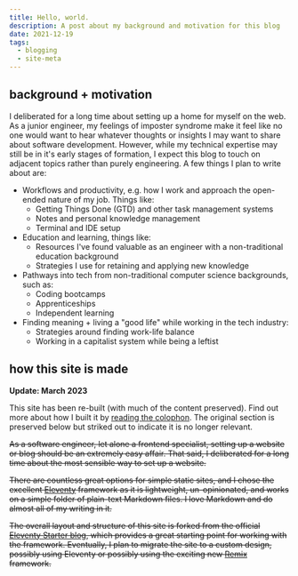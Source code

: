 ```yaml
---
title: Hello, world.
description: A post about my background and motivation for this blog
date: 2021-12-19
tags:
  - blogging
  - site-meta
---
```


## background + motivation

I deliberated for a long time about setting up a home for myself on the web. As a junior engineer, my feelings of imposter syndrome make it feel like no one would want to hear whatever thoughts or insights I may want to share about software development. However, while my technical expertise may still be in it's early stages of formation, I expect this blog to touch on adjacent topics rather than purely engineering. A few things I plan to write about are:

- Workflows and productivity, e.g. how I work and approach the open-ended nature of my job. Things like:
  - Getting Things Done (GTD) and other task management systems
  - Notes and personal knowledge management
  - Terminal and IDE setup
- Education and learning, things like:
  - Resources I've found valuable as an engineer with a non-traditional education background
  - Strategies I use for retaining and applying new knowledge
- Pathways into tech from non-traditional computer science backgrounds, such as:
  - Coding bootcamps
  - Apprenticeships
  - Independent learning
- Finding meaning + living a "good life" while working in the tech industry:
  - Strategies around finding work-life balance
  - Working in a capitalist system while being a leftist

## how this site is made

**Update: March 2023**

This site has been re-built (with much of the content preserved). Find out more about how I built it by [reading the colophon](/colophon). The original section is preserved below but striked out to indicate it is no longer relevant.

~~As a software engineer, let alone a frontend specialist, setting up a website or blog should be an extremely easy affair. That said, I deliberated for a long time about the most sensible way to set up a website.~~

~~There are countless great options for simple static sites, and I chose the excellent [Eleventy](https://www.11ty.dev) framework as it is lightweight, un-opinionated, and works on a simple folder of plain-text Markdown files. I love Markdown and do almost all of my writing in it.~~

~~The overall layout and structure of this site is forked from the official [Eleventy Starter blog](https://github.com/11ty/eleventy-base-blog), which provides a great starting point for working with the framework. Eventually, I plan to migrate the site to a custom design, possibly using Eleventy or possibly using the exciting new [Remix](https://remix.run) framework.~~
